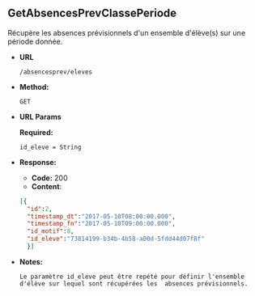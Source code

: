 **GetAbsencesPrevClassePeriode**
---- 
  Récupère les absences prévisionnels d'un ensemble d'élève(s) sur une période donnée.
 
* **URL**
 
  `/absencesprev/eleves`
 
* **Method:**
   
  `GET` 
   
*  **URL Params**
 
    **Required:**
  
   `id_eleve = String`
   
* **Response:**
   
    * **Code:** 200 <br />
    * **Content**:  
    ```json
    [{
      "id":2,
      "timestamp_dt":"2017-05-10T08:00:00.000",
      "timestamp_fn":"2017-05-10T09:00:00.000",
      "id_motif":8,
      "id_eleve":"73814199-b34b-4b58-a00d-5fdd44d07f8f"
      }]
    ```
 
* **Notes:**

     `Le paramètre id_eleve peut être repété pour définir l'ensemble d'élève sur lequel sont récupérées les 
     absences prévisionnels. ` 
 